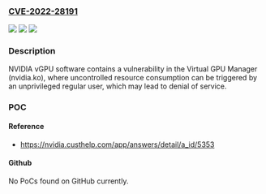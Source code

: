 ### [CVE-2022-28191](https://cve.mitre.org/cgi-bin/cvename.cgi?name=CVE-2022-28191)
![](https://img.shields.io/static/v1?label=Product&message=NVIDIA%20Virtual%20GPU%20Software%20and%20NVIDIA%20Cloud%20Gaming&color=blue)
![](https://img.shields.io/static/v1?label=Version&message=vGPU%20version%2014.x%20(prior%20to%2014.1)%2C%20version%2013.x%20(prior%20to%2013.3)%20and%20version%2011.x%20(prior%2011.8).%20&color=brightgreen)
![](https://img.shields.io/static/v1?label=Vulnerability&message=CWE-400%20Uncontrolled%20Resource%20Consumption&color=brightgreen)

### Description

NVIDIA vGPU software contains a vulnerability in the Virtual GPU Manager (nvidia.ko), where uncontrolled resource consumption can be triggered by an unprivileged regular user, which may lead to denial of service.

### POC

#### Reference
- https://nvidia.custhelp.com/app/answers/detail/a_id/5353

#### Github
No PoCs found on GitHub currently.

